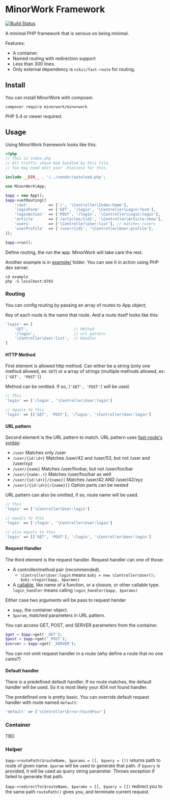 # MinorWork Framework

[![Build Status](https://travis-ci.org/CQD/minorwork.svg?branch=master)](https://travis-ci.org/CQD/minorwork)

A minimal PHP framework that is serious on being minimal.

Features:

- A container.
- Named routing with redirection support
- Less than 300 lines.
- Only external dependency is `nikic/fast-route` for routing.

## Install

You can install MinorWork with composer.

```
composer require minorwork/minorwork
```

PHP 5.4 or newer required.

## Usage

Using MinorWork framework looks like this:

```php
<?php
// This is index.php
// All traffic shoud bed handled by this file.
// You may need edit your .htaccess for this.

include __DIR__ . '/../vendor/autoload.php';

use MinorWork\App;

$app = new App();
$app->setRouting([
    'root'         => ['/', '\Controller\Index:home'],
    'loginForm'    => ['GET', '/login', '\Controller\Login:form'],
    'loginAction'  => ['POST', '/login', '\Controller\Login:login'],
    'article'      => ['/articles/{id}', '\Controller\Article:show'],
    'users'        => ['\Controller\User:list'], // matches /users
    'userProfile'  => ['/user/{id}', '\Controller\User:profile'],
]);

$app->run();
```

Define routing, the run the app. MinorWork will take care the rest.

Another example is in [example/](example/) folder. You can see it in action using PHP dev server.

```shell
cd example
php -S localhost:8765
```

### Routing

You can config routing by passing an array of routes to App object;

Key of each route is the name that route. And a route itself looks like this:

```php
'login' => [
    'GET',                    // Method
    '/login',                 // url pattern
    '\Controller\User:list',  // Handler
]
```

#### HTTP Method 
First element is allowed http method. Can either be a string (only one method allowed, ex: `GET`)
or a array of strings (multiple methods allowed, ex: `['GET', 'POST']`)

Method can be omitted. If so, `['GET', 'POST']` will be used.

```php
// This
'login' => ['/login', '\Controller\User:login']

// equals to this
'login' => [['GET', 'POST'], '/login', '\Controller\User:login']
```

#### URL pattern
Second element is the URL pattern to match. URL pattern uses [fast-route's syntax](https://github.com/nikic/FastRoute#defining-routes):

- `/user` Matches only /user
- `/user/{id:\d+}` Matches /user/42 and /user/53, but not /user and /user/xyz
- `/user/{name}` Matches /user/foobar, but not /user/foo/bar
- `/user/{name:.+}` Matches /user/foo/bar as well
- `/user/{id:\d+}[/{name}]` Matches /user/42 AND /user/42/xyz
- `/user[/{id:\d+}[/{name}]]` Option parts can be nested

URL pattern can also be omitted, if so, route name will be used.

```php
// This
'login' => ['\Controller\User:login']

// equals to this
'login' => ['/login', '\Controller\User:login']

// also equals to this
'login' => [['GET', 'POST'], '/login', '\Controller\User:login']
```

#### Request Handler

The third element is the request handler. Request handler can one of those:

- A controller/method pair (recommended).
  - `\Controller\User:login` means `$obj = new \Controller\User(); $obj->login($app, $params)`
- A [callable](http://php.net/manual/en/language.types.callable.php), like name of a function, or a closure, or other callable type. `login_handler` means calling `login_handler($app, $params)`

Either case two arguments will be pass to request hander
- `$app`, the container object.
- `$param`, matched parameters in URL pattern.

You can access GET, POST, and SERVER parameters from the container.

```php
$get = $app->get('_GET');
$post = $app->get('_POST');
$server = $app->get('_SERVER');
```

You can not omit request handler in a route (why define a route that no one cares?)

#### Default handler

There is a predefined default handler. If no route matches, the default handler will be used. So it is most likely your 404 not found handler.

The predefined one is pretty basic. You can override default request handler with route named `default`:

```php
'default' => ['\Controller\Error:FourOFour']
```

### Container

TBD

### Helper

`$app->routePath($routeName, $params = [], $query = [])` returns path to route of given name. `$param` will be used to generate that path. if `$query` is provided, it will be used as query string parameter. Throws exception if failed to generate that path.

`$app->redirectTo($routeName, $params = [], $query = [])` redirect you to the same path `routePath()` gives you, and terminate current request.




